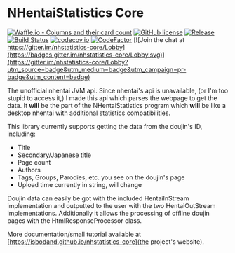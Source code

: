 # NHentaiStatistics Core

[![Waffle.io - Columns and their card count](https://badge.waffle.io/isbodand/nhstatistics-core.svg?columns=all&style=flat-square)](https://waffle.io/isbodand/nhstatistics-core)
[![GitHub license](https://img.shields.io/badge/license-Apache%20License%202.0-blue.svg?style=flat-square)](http://www.apache.org/licenses/LICENSE-2.0)
[![Release](https://jitpack.io/v/isbodand/nhstatistics-core.svg?style=flat-square)](https://jitpack.io/#isbodand/nhstatistics-core)
[![Build Status](https://travis-ci.org/isbodand/nhstatistics-core.svg?branch=devel-1.3&style=flat-square)](https://travis-ci.org/isbodand/nhstatistics-core)
[![codecov.io](https://codecov.io/gh/isbodand/nhstatistics-core/branch/master/graphs/badge.svg?style=flat-square)](https://codecov.io/gh/isbodand/nhstatistics-core)
[![CodeFactor](https://www.codefactor.io/repository/github/is-bodand/nhstatistics-core/badge?style=flat-square)](https://www.codefactor.io/repository/github/is-bodand/nhstatistics-core) [![Join the chat at https://gitter.im/nhstatistics-core/Lobby](https://badges.gitter.im/nhstatistics-core/Lobby.svg)](https://gitter.im/nhstatistics-core/Lobby?utm_source=badge&utm_medium=badge&utm_campaign=pr-badge&utm_content=badge)

The unofficial nhentai JVM api. Since nhentai's api is unavailable, (or I'm too stupid to access it,) I made this api 
which parses the webpage to get the data. It **will** be the part of the NHentaiStatistics program which **will** be 
like a desktop nhentai with additional statistics compatibilities. 

This library currently supports getting the data from the doujin's ID, including:
 - Title
 - Secondary/Japanese title
 - Page count
 - Authors
 - Tags, Groups, Parodies, etc. you see on the doujin's page
 - Upload time currently in string, will change

Doujin data can easily be got with the included HentaiInStream implementation and outputted to the user with the two 
HentaiOutStream implementations.
Additionally it allows the processing of offline doujin pages with the HtmlResponseProcessor class.

More documentation/small tutorial available at [https://isbodand.github.io/nhstatistics-core](the project's website).
